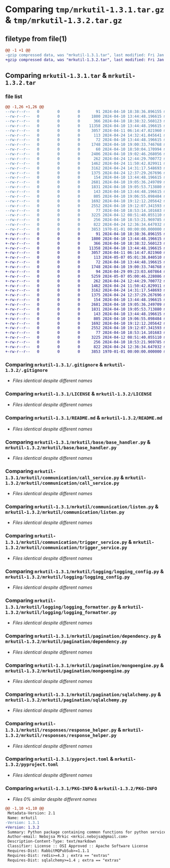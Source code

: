 # Comparing `tmp/mrkutil-1.3.1.tar.gz` & `tmp/mrkutil-1.3.2.tar.gz`

## filetype from file(1)

```diff
@@ -1 +1 @@
-gzip compressed data, was "mrkutil-1.3.1.tar", last modified: Fri Jan  1 00:00:00 2016, max compression
+gzip compressed data, was "mrkutil-1.3.2.tar", last modified: Fri Jan  1 00:00:00 2016, max compression
```

## Comparing `mrkutil-1.3.1.tar` & `mrkutil-1.3.2.tar`

### file list

```diff
@@ -1,26 +1,26 @@
--rw-r--r--   0        0        0       91 2024-04-10 18:38:36.896155 mrkutil-1.3.1/.flake8
--rw-r--r--   0        0        0     1800 2024-04-10 13:44:48.196615 mrkutil-1.3.1/.gitignore
--rw-r--r--   0        0        0      366 2024-04-10 18:38:32.560123 mrkutil-1.3.1/.pre-commit-config.yaml
--rw-r--r--   0        0        0    11358 2024-04-10 13:44:48.196615 mrkutil-1.3.1/LICENSE
--rw-r--r--   0        0        0     3057 2024-04-11 06:14:47.021960 mrkutil-1.3.1/README.md
--rw-r--r--   0        0        0      113 2024-04-24 14:32:41.045641 mrkutil-1.3.1/mrkutil/__init__.py
--rw-r--r--   0        0        0       72 2024-04-10 13:44:48.196615 mrkutil-1.3.1/mrkutil/base/__init__.py
--rw-r--r--   0        0        0     1748 2024-04-10 19:00:33.746768 mrkutil-1.3.1/mrkutil/base/base_handler.py
--rw-r--r--   0        0        0       60 2024-04-10 18:50:04.170994 mrkutil-1.3.1/mrkutil/cache/__init__.py
--rw-r--r--   0        0        0     2406 2024-04-10 19:02:46.268056 mrkutil-1.3.1/mrkutil/cache/base_redis.py
--rw-r--r--   0        0        0      262 2024-04-24 12:44:29.700772 mrkutil-1.3.1/mrkutil/communication/__init__.py
--rw-r--r--   0        0        0     1462 2024-04-24 11:50:42.829911 mrkutil-1.3.1/mrkutil/communication/call_service.py
--rw-r--r--   0        0        0     3162 2024-04-24 14:31:17.548693 mrkutil-1.3.1/mrkutil/communication/listen.py
--rw-r--r--   0        0        0     1375 2024-04-24 12:37:29.267696 mrkutil-1.3.1/mrkutil/communication/trigger_service.py
--rw-r--r--   0        0        0      154 2024-04-10 13:44:48.196615 mrkutil-1.3.1/mrkutil/logging/__init__.py
--rw-r--r--   0        0        0     2681 2024-04-10 19:05:36.249709 mrkutil-1.3.1/mrkutil/logging/logging_config.py
--rw-r--r--   0        0        0     1831 2024-04-10 19:05:53.713880 mrkutil-1.3.1/mrkutil/logging/logging_formatter.py
--rw-r--r--   0        0        0      143 2024-04-10 13:44:48.196615 mrkutil-1.3.1/mrkutil/pagination/__init__.py
--rw-r--r--   0        0        0      805 2024-04-10 19:06:55.098484 mrkutil-1.3.1/mrkutil/pagination/dependency.py
--rw-r--r--   0        0        0     1692 2024-04-10 19:12:12.205642 mrkutil-1.3.1/mrkutil/pagination/mongoengine.py
--rw-r--r--   0        0        0     2552 2024-04-10 19:12:07.341593 mrkutil-1.3.1/mrkutil/pagination/sqlalchemy.py
--rw-r--r--   0        0        0       77 2024-04-10 18:53:14.101683 mrkutil-1.3.1/mrkutil/responses/__init__.py
--rw-r--r--   0        0        0     3225 2024-04-12 08:51:40.055110 mrkutil-1.3.1/mrkutil/responses/response_helper.py
--rw-r--r--   0        0        0      256 2024-04-10 18:53:21.969785 mrkutil-1.3.1/mrkutil/utilities.py
--rw-r--r--   0        0        0      822 2024-04-24 12:36:34.647032 mrkutil-1.3.1/pyproject.toml
--rw-r--r--   0        0        0     3853 1970-01-01 00:00:00.000000 mrkutil-1.3.1/PKG-INFO
+-rw-r--r--   0        0        0       91 2024-04-10 18:38:36.896155 mrkutil-1.3.2/.flake8
+-rw-r--r--   0        0        0     1800 2024-04-10 13:44:48.196615 mrkutil-1.3.2/.gitignore
+-rw-r--r--   0        0        0      366 2024-04-10 18:38:32.560123 mrkutil-1.3.2/.pre-commit-config.yaml
+-rw-r--r--   0        0        0    11358 2024-04-10 13:44:48.196615 mrkutil-1.3.2/LICENSE
+-rw-r--r--   0        0        0     3057 2024-04-11 06:14:47.021960 mrkutil-1.3.2/README.md
+-rw-r--r--   0        0        0      113 2024-05-07 05:01:38.840510 mrkutil-1.3.2/mrkutil/__init__.py
+-rw-r--r--   0        0        0       72 2024-04-10 13:44:48.196615 mrkutil-1.3.2/mrkutil/base/__init__.py
+-rw-r--r--   0        0        0     1748 2024-04-10 19:00:33.746768 mrkutil-1.3.2/mrkutil/base/base_handler.py
+-rw-r--r--   0        0        0       94 2024-04-29 09:23:03.607864 mrkutil-1.3.2/mrkutil/cache/__init__.py
+-rw-r--r--   0        0        0     5259 2024-05-07 05:00:46.228086 mrkutil-1.3.2/mrkutil/cache/base_redis.py
+-rw-r--r--   0        0        0      262 2024-04-24 12:44:29.700772 mrkutil-1.3.2/mrkutil/communication/__init__.py
+-rw-r--r--   0        0        0     1462 2024-04-24 11:50:42.829911 mrkutil-1.3.2/mrkutil/communication/call_service.py
+-rw-r--r--   0        0        0     3162 2024-04-24 14:31:17.548693 mrkutil-1.3.2/mrkutil/communication/listen.py
+-rw-r--r--   0        0        0     1375 2024-04-24 12:37:29.267696 mrkutil-1.3.2/mrkutil/communication/trigger_service.py
+-rw-r--r--   0        0        0      154 2024-04-10 13:44:48.196615 mrkutil-1.3.2/mrkutil/logging/__init__.py
+-rw-r--r--   0        0        0     2681 2024-04-10 19:05:36.249709 mrkutil-1.3.2/mrkutil/logging/logging_config.py
+-rw-r--r--   0        0        0     1831 2024-04-10 19:05:53.713880 mrkutil-1.3.2/mrkutil/logging/logging_formatter.py
+-rw-r--r--   0        0        0      143 2024-04-10 13:44:48.196615 mrkutil-1.3.2/mrkutil/pagination/__init__.py
+-rw-r--r--   0        0        0      805 2024-04-10 19:06:55.098484 mrkutil-1.3.2/mrkutil/pagination/dependency.py
+-rw-r--r--   0        0        0     1692 2024-04-10 19:12:12.205642 mrkutil-1.3.2/mrkutil/pagination/mongoengine.py
+-rw-r--r--   0        0        0     2552 2024-04-10 19:12:07.341593 mrkutil-1.3.2/mrkutil/pagination/sqlalchemy.py
+-rw-r--r--   0        0        0       77 2024-04-10 18:53:14.101683 mrkutil-1.3.2/mrkutil/responses/__init__.py
+-rw-r--r--   0        0        0     3225 2024-04-12 08:51:40.055110 mrkutil-1.3.2/mrkutil/responses/response_helper.py
+-rw-r--r--   0        0        0      256 2024-04-10 18:53:21.969785 mrkutil-1.3.2/mrkutil/utilities.py
+-rw-r--r--   0        0        0      822 2024-04-24 12:36:34.647032 mrkutil-1.3.2/pyproject.toml
+-rw-r--r--   0        0        0     3853 1970-01-01 00:00:00.000000 mrkutil-1.3.2/PKG-INFO
```

### Comparing `mrkutil-1.3.1/.gitignore` & `mrkutil-1.3.2/.gitignore`

 * *Files identical despite different names*

### Comparing `mrkutil-1.3.1/LICENSE` & `mrkutil-1.3.2/LICENSE`

 * *Files identical despite different names*

### Comparing `mrkutil-1.3.1/README.md` & `mrkutil-1.3.2/README.md`

 * *Files identical despite different names*

### Comparing `mrkutil-1.3.1/mrkutil/base/base_handler.py` & `mrkutil-1.3.2/mrkutil/base/base_handler.py`

 * *Files identical despite different names*

### Comparing `mrkutil-1.3.1/mrkutil/communication/call_service.py` & `mrkutil-1.3.2/mrkutil/communication/call_service.py`

 * *Files identical despite different names*

### Comparing `mrkutil-1.3.1/mrkutil/communication/listen.py` & `mrkutil-1.3.2/mrkutil/communication/listen.py`

 * *Files identical despite different names*

### Comparing `mrkutil-1.3.1/mrkutil/communication/trigger_service.py` & `mrkutil-1.3.2/mrkutil/communication/trigger_service.py`

 * *Files identical despite different names*

### Comparing `mrkutil-1.3.1/mrkutil/logging/logging_config.py` & `mrkutil-1.3.2/mrkutil/logging/logging_config.py`

 * *Files identical despite different names*

### Comparing `mrkutil-1.3.1/mrkutil/logging/logging_formatter.py` & `mrkutil-1.3.2/mrkutil/logging/logging_formatter.py`

 * *Files identical despite different names*

### Comparing `mrkutil-1.3.1/mrkutil/pagination/dependency.py` & `mrkutil-1.3.2/mrkutil/pagination/dependency.py`

 * *Files identical despite different names*

### Comparing `mrkutil-1.3.1/mrkutil/pagination/mongoengine.py` & `mrkutil-1.3.2/mrkutil/pagination/mongoengine.py`

 * *Files identical despite different names*

### Comparing `mrkutil-1.3.1/mrkutil/pagination/sqlalchemy.py` & `mrkutil-1.3.2/mrkutil/pagination/sqlalchemy.py`

 * *Files identical despite different names*

### Comparing `mrkutil-1.3.1/mrkutil/responses/response_helper.py` & `mrkutil-1.3.2/mrkutil/responses/response_helper.py`

 * *Files identical despite different names*

### Comparing `mrkutil-1.3.1/pyproject.toml` & `mrkutil-1.3.2/pyproject.toml`

 * *Files identical despite different names*

### Comparing `mrkutil-1.3.1/PKG-INFO` & `mrkutil-1.3.2/PKG-INFO`

 * *Files 0% similar despite different names*

```diff
@@ -1,10 +1,10 @@
 Metadata-Version: 2.1
 Name: mrkutil
-Version: 1.3.1
+Version: 1.3.2
 Summary: Python package containing common functions for python service based architecture.
 Author-email: Nebojsa Mrkic <mrkic.nebojsa@gmail.com>
 Description-Content-Type: text/markdown
 Classifier: License :: OSI Approved :: Apache Software License
 Requires-Dist: RabbitMQPubSub>=1.1.1
 Requires-Dist: redis>=4.3 ; extra == "extras"
 Requires-Dist: sqlalchemy>=1.4 ; extra == "extras"
```

